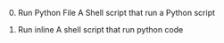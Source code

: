 0. Run Python File
A Shell script that run a Python script

1. Run inline
A shell script that run python code
